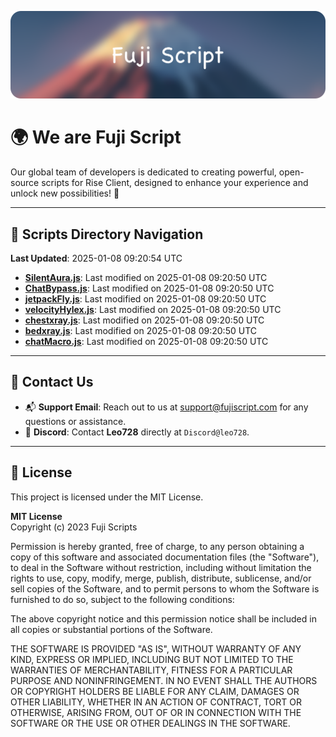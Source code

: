 ![Banner](.github/b.webp)

# 🌍 **We are Fuji Script**

Our global team of developers is dedicated to creating powerful, open-source scripts for Rise Client, designed to enhance your experience and unlock new possibilities! 🌟

---
<!-- SCRIPTS_NAVIGATION_START -->
## 📂 **Scripts Directory Navigation**

**Last Updated**: 2025-01-08 09:20:54 UTC

- **[SilentAura.js](scripts/SilentAura.js)**: Last modified on 2025-01-08 09:20:50 UTC
- **[ChatBypass.js](scripts/ChatBypass.js)**: Last modified on 2025-01-08 09:20:50 UTC
- **[jetpackFly.js](scripts/jetpackFly.js)**: Last modified on 2025-01-08 09:20:50 UTC
- **[velocityHylex.js](scripts/velocityHylex.js)**: Last modified on 2025-01-08 09:20:50 UTC
- **[chestxray.js](scripts/chestxray.js)**: Last modified on 2025-01-08 09:20:50 UTC
- **[bedxray.js](scripts/bedxray.js)**: Last modified on 2025-01-08 09:20:50 UTC
- **[chatMacro.js](scripts/chatMacro.js)**: Last modified on 2025-01-08 09:20:50 UTC

<!-- SCRIPTS_NAVIGATION_END -->

---

## 💬 **Contact Us**  
- 📬 **Support Email**: Reach out to us at [support@fujiscript.com](mailto:support@fujiscript.com) for any questions or assistance.  
- 💬 **Discord**: Contact **Leo728** directly at `Discord@leo728`.

---

## 📜 **License**

This project is licensed under the MIT License.  

**MIT License**  
Copyright (c) 2023 Fuji Scripts  

Permission is hereby granted, free of charge, to any person obtaining a copy of this software and associated documentation files (the "Software"), to deal in the Software without restriction, including without limitation the rights to use, copy, modify, merge, publish, distribute, sublicense, and/or sell copies of the Software, and to permit persons to whom the Software is furnished to do so, subject to the following conditions:  

The above copyright notice and this permission notice shall be included in all copies or substantial portions of the Software.  

THE SOFTWARE IS PROVIDED "AS IS", WITHOUT WARRANTY OF ANY KIND, EXPRESS OR IMPLIED, INCLUDING BUT NOT LIMITED TO THE WARRANTIES OF MERCHANTABILITY, FITNESS FOR A PARTICULAR PURPOSE AND NONINFRINGEMENT. IN NO EVENT SHALL THE AUTHORS OR COPYRIGHT HOLDERS BE LIABLE FOR ANY CLAIM, DAMAGES OR OTHER LIABILITY, WHETHER IN AN ACTION OF CONTRACT, TORT OR OTHERWISE, ARISING FROM, OUT OF OR IN CONNECTION WITH THE SOFTWARE OR THE USE OR OTHER DEALINGS IN THE SOFTWARE.  
